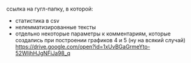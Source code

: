 ссылка на гугл-папку, в которой:
- статистика в csv
- нелемматизированные тексты 
- отдельно некоторые параметры к комментариям, которые создались при построении графиков 4 и 5 (ну на всякий случай)
https://drive.google.com/open?id=1xUvBGaGrmeYto-52WIjhHJgNFiJa98_q
